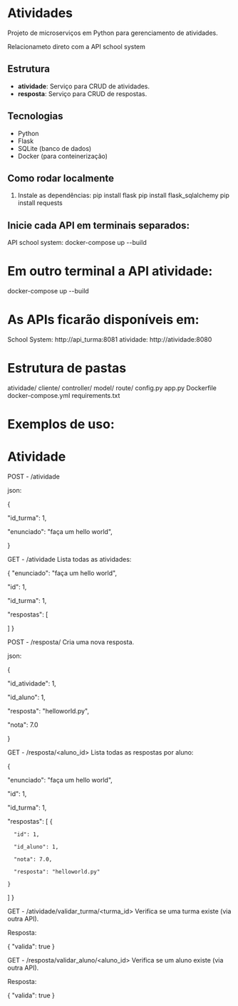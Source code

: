 # Atividades

Projeto de microserviços em Python para gerenciamento de atividades.

Relacionameto direto com a API school system


## Estrutura

- **atividade**: Serviço para CRUD de atividades.
- **resposta**: Serviço para CRUD de respostas.

## Tecnologias

- Python
- Flask
- SQLite (banco de dados)
- Docker (para conteinerização)

## Como rodar localmente

1. Instale as dependências:
pip install flask
pip install flask_sqlalchemy
pip install requests


## Inicie cada API em terminais separados:

API school system:
docker-compose up --build

# Em outro terminal a API atividade:
docker-compose up --build


# As APIs ficarão disponíveis em:
School System: http://api_turma:8081
atividade: http://atividade:8080

# Estrutura de pastas

atividade/
  cliente/
  controller/
  model/
  route/
  config.py
  app.py
  Dockerfile
  docker-compose.yml
  requirements.txt



# Exemplos de uso:

# Atividade

POST -  /atividade

json:


{

  "id_turma": 1,

  "enunciado": "faça um hello world",

}



GET -  /atividade Lista todas as atividades:

{
  "enunciado": "faça um hello world",

  "id": 1,

  "id_turma": 1,

  "respostas": [
   
  ]
}



POST -  /resposta/ Cria uma nova resposta.

json:


{

"id_atividade": 1,

"id_aluno": 1,

"resposta": "helloworld.py",

"nota": 7.0

}



GET -  /resposta/<aluno_id> Lista todas as respostas por aluno: 

{

  "enunciado": "faça um hello world",

  "id": 1,

  "id_turma": 1,

  "respostas": 
[
    {

      "id": 1,

      "id_aluno": 1,

      "nota": 7.0,

      "resposta": "helloworld.py"

    }
  ]
}


GET -  /atividade/validar_turma/<turma_id> Verifica se uma turma existe (via outra API).

Resposta:

{
  "valida": true
}


GET -  /resposta/validar_aluno/<aluno_id> Verifica se um aluno existe (via outra API).

Resposta:

{
  "valida": true
}
